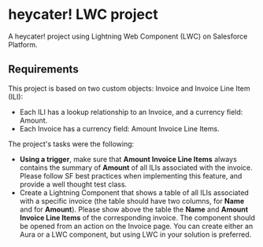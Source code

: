 # heycater! LWC project

A heycater! project using Lightning Web Component (LWC) on Salesforce Platform.

## Requirements

This project is based on two custom objects: Invoice and Invoice Line Item (ILI):

- Each ILI has a lookup relationship to an Invoice, and a currency field: Amount.
- Each Invoice has a currency field: Amount Invoice Line Items.

The project's tasks were the following:

- **Using a trigger**, make sure that **Amount Invoice Line Items** always contains the summary of **Amount** of all ILIs associated with the invoice. Please follow SF best practices when implementing this feature, and provide a well thought test class.
- Create a Lightning Component that shows a table of all ILIs associated with a specific invoice (the table should have two columns, for **Name** and for **Amount**). Please show above the table the **Name** and **Amount Invoice Line Items** of the corresponding invoice. The component should be opened from an action on the Invoice page. You can create either an Aura or a LWC component, but using LWC in your solution is preferred.
